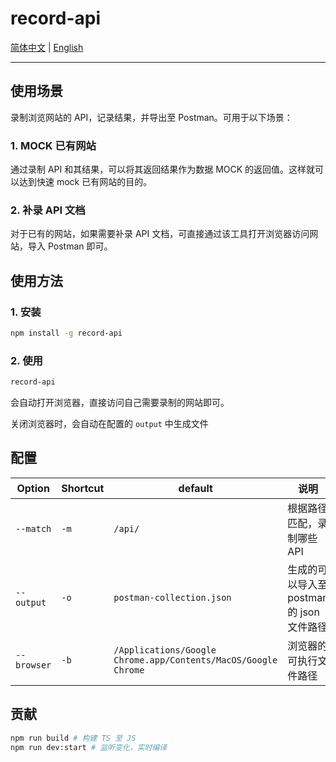 # record-api

[简体中文](README.md) | [English](README-en.md)

---

## 使用场景

录制浏览网站的 API，记录结果，并导出至 Postman。可用于以下场景：

### 1. MOCK 已有网站

通过录制 API 和其结果，可以将其返回结果作为数据 MOCK 的返回值。这样就可以达到快速 mock 已有网站的目的。

### 2. 补录 API 文档

对于已有的网站，如果需要补录 API 文档，可直接通过该工具打开浏览器访问网站，导入 Postman 即可。


## 使用方法

### 1. 安装

```bash
npm install -g record-api
```

### 2. 使用

```bash
record-api
```

会自动打开浏览器，直接访问自己需要录制的网站即可。

关闭浏览器时，会自动在配置的 `output` 中生成文件

## 配置

| Option      | Shortcut | default                                                        | 说明                           |
|-------------|----------|----------------------------------------------------------------|------------------------------|
| `--match`   | `-m`     | `/api/`                                                        | 根据路径匹配，录制哪些 API              |
| `--output`  | `-o`     | `postman-collection.json`                                      | 生成的可以导入至 postman 的 json 文件路径 |
| `--browser` | `-b`     | `/Applications/Google Chrome.app/Contents/MacOS/Google Chrome` | 浏览器的可执行文件路径                  |


## 贡献

```bash
npm run build # 构建 TS 至 JS
npm run dev:start # 监听变化，实时编译
```
